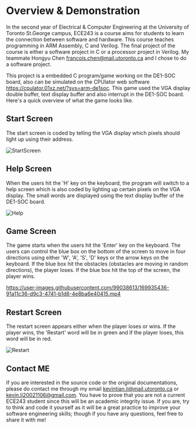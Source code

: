 # Overview & Demonstration
In the second year of Electrical & Computer Engineering at the University of Toronto St.George campus, ECE243 is a course aims for students to learn the connection between software and hardware. This course teaches programming in ARM Assembly, C and Verilog. The final project of the course is either a software project in C or a processor project in Verilog. My teammate Hongyu Chen <francois.chen@mail.utoronto.ca> and I chose to do a software project. <br/>

This project is a embedded C program/game working on the DE1-SOC board, also can be simulated on the CPUlator web software https://cpulator.01xz.net/?sys=arm-de1soc. This game used the VGA display double buffer, text display buffer and also interrupt in the DE1-SOC board. Here's a quick overview of what the game looks like.<br/>

## Start Screen  
The start screen is coded by telling the VGA display which pixels should light up using their address. <br/>

![StartScreen](https://user-images.githubusercontent.com/99038613/169934786-826bcaec-eac0-4300-a56f-57b4a96131ee.png)
  
## Help Screen
When the users hit the 'H' key on the keyboard, the program will switch to a help screen which is also coded by lighting up certain pixels on the VGA display. The small words are displayed using the text display buffer of the DE1-SOC board. <br/>

![Help](https://user-images.githubusercontent.com/99038613/169934848-093d159e-af15-4a48-8d22-ab58424429d2.png)
  
## Game Screen
The game starts when the users hit the 'Enter' key on the keyboard. The users can control the blue box on the bottom of the screen to move in four directions using either 'W', 'A', 'S', 'D' keys or the arrow keys on the keyboard. If the blue box hit the obstacles (obstacles are moving in random directions), the player loses. If the blue box hit the top of the screen, the player wins. <br/>

https://user-images.githubusercontent.com/99038613/169935436-91a11c36-d9c3-4741-b1d8-4e8ba6e40415.mp4

## Restart Screen
The restart screen appears either when the player loses or wins. If the player wins, the 'Restart' word will be in green and if the player loses, this word will be in red. <br/>

![Restart](https://user-images.githubusercontent.com/99038613/169934880-37310858-05c6-418f-8ad9-d01712803228.png)

## Contact ME
If you are interested in the source code or the original documentations, please do contact me through my email kevintian.li@mail.utoronto.ca or kevin.li20021106@gmail.com. You have to prove that you are not a current ECE243 student since this will be an academic integrity issue. If you are, try to think and code it yourself as it will be a great practice to improve your software engineering skills; though if you have any questions, feel free to share it with me!
